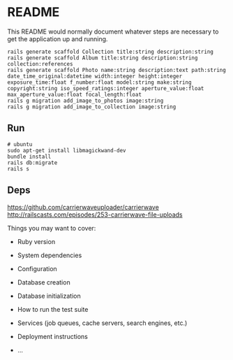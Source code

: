 # README

This README would normally document whatever steps are necessary to get the
application up and running.


```
rails generate scaffold Collection title:string description:string
rails generate scaffold Album title:string description:string collection:references
rails generate scaffold Photo name:string description:text path:string date_time_original:datetime width:integer height:integer exposure_time:float f_number:float model:string make:string copyright:string iso_speed_ratings:integer aperture_value:float max_aperture_value:float focal_length:float
rails g migration add_image_to_photos image:string
rails g migration add_image_to_collection image:string
```


## Run

```
# ubuntu
sudo apt-get install libmagickwand-dev
bundle install
rails db:migrate
rails s
```

## Deps

https://github.com/carrierwaveuploader/carrierwave
http://railscasts.com/episodes/253-carrierwave-file-uploads

Things you may want to cover:

* Ruby version

* System dependencies

* Configuration

* Database creation

* Database initialization

* How to run the test suite

* Services (job queues, cache servers, search engines, etc.)

* Deployment instructions

* ...
